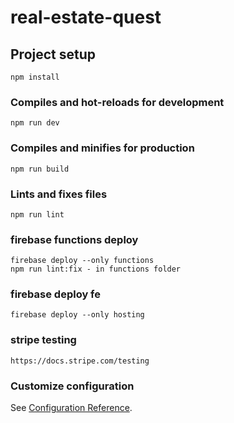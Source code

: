 # real-estate-quest

## Project setup
```
npm install
```

### Compiles and hot-reloads for development
```
npm run dev
```

### Compiles and minifies for production
```
npm run build
```

### Lints and fixes files
```
npm run lint
```

### firebase functions deploy
```
firebase deploy --only functions
npm run lint:fix - in functions folder
```

### firebase deploy fe
```
firebase deploy --only hosting
```

### stripe testing
```
https://docs.stripe.com/testing
```

### Customize configuration
See [Configuration Reference](https://cli.vuejs.org/config/).
